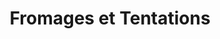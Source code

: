 ---
title: "Fromages et Tentations"
url: /le-perreux-sur-marne/fromages-et-tentations/
shop: fromage
---